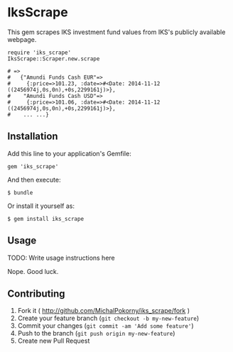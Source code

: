 # IksScrape

This gem scrapes IKS investment fund values from IKS's publicly available webpage.

    require 'iks_scrape'
    IksScrape::Scraper.new.scrape

    # =>
    #   {"Amundi Funds Cash EUR"=>
    #     {:price=>101.23, :date=>#<Date: 2014-11-12 ((2456974j,0s,0n),+0s,2299161j)>},
    #    "Amundi Funds Cash USD"=>
    #     {:price=>101.06, :date=>#<Date: 2014-11-12 ((2456974j,0s,0n),+0s,2299161j)>},
    #    ... ...}

## Installation

Add this line to your application's Gemfile:

    gem 'iks_scrape'

And then execute:

    $ bundle

Or install it yourself as:

    $ gem install iks_scrape

## Usage

TODO: Write usage instructions here

Nope. Good luck.

## Contributing

1. Fork it ( http://github.com/MichalPokorny/iks_scrape/fork )
2. Create your feature branch (`git checkout -b my-new-feature`)
3. Commit your changes (`git commit -am 'Add some feature'`)
4. Push to the branch (`git push origin my-new-feature`)
5. Create new Pull Request
